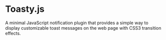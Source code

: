# Toasty.js
A minimal JavaScript notification plugin that provides a simple way to display customizable toast messages on the web page with CSS3 transition effects.
